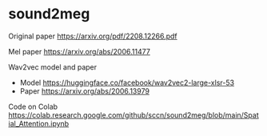 # sound2meg

Original paper
https://arxiv.org/pdf/2208.12266.pdf

Mel paper
https://arxiv.org/abs/2006.11477

Wav2vec model and paper
- Model https://huggingface.co/facebook/wav2vec2-large-xlsr-53
- Paper https://arxiv.org/abs/2006.13979

Code on Colab
https://colab.research.google.com/github/sccn/sound2meg/blob/main/Spatial_Attention.ipynb
